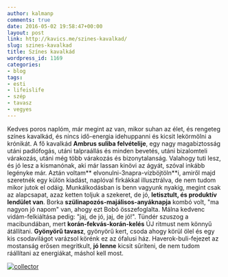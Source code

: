 ```yaml
---
author: kalmanp
comments: true
date: 2016-05-02 19:58:47+00:00
layout: post
link: http://kavics.me/szines-kavalkad/
slug: szines-kavalkad
title: Színes kavalkád
wordpress_id: 1169
categories:
- blog
tags:
- esti
- lifeislife
- szép
- tavasz
- vegyes
---
```


Kedves poros naplóm, már megint az van, mikor suhan az élet, és rengeteg színes kavalkád, és nincs idő-energia idehuppanni és kicsit lekörmölni a krónikát. A fő kavalkád **Ambrus suliba felvételije**, egy nagy magabiztosság utáni padlófogás, utáni talpraállás és minden bevetés, utáni bizalomteli várakozás, utáni még több várakozás és bizonytalanság. Valahogy tuti lesz, és jó lesz a kismanónak, aki már lassan kinövi az ágyát, szóval inkább legényke már. Aztán voltam** elvonulni-3napra-vízböjtöln**i, amiről majd szeretnék egy külön kiadást, naplóval firkákkal illusztrálva, de nem tudom mikor jutok el odáig. Munkálkodásban is benn vagyunk nyakig, megint csak az alapcsapat, azaz ketten toljuk a szekeret, de jó, **letisztult, és produktív lendület van**. Borka **szülinapozós-majálisos-anyáknapja** kombó volt, "ma nagyon jó napom" van, ahogy ezt Bobó összefoglalta. Málna kedvenc vidám-felkiáltása pedig: "jaj, de jó, jaj, de jó!". Tündér szuszog a macibundában, mert **korán-fekvás-korán-kelés** ÚJ ritmust nem könnyű átállítani. **Gyönyörű tavasz**, gyönyörű kert, csoda ahogy körül ölel és egy kis csodavilágot varázsol körénk ez az ófalusi ház. Haverok-buli-fejezet az mostanság erősen megritkult, **jó lenne** kicsit sűríteni, de nem tudom ráállítani az energiákat, máshol kell most.


[![collector](/kavicsblog/wp-content/uploads/2016/05/IMG_8714.png)](/kavicsblog/wp-content/uploads/2016/05/IMG_8714.png)

